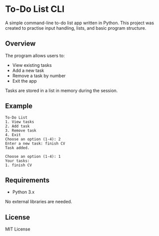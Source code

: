 # To-Do List CLI

A simple command-line to-do list app written in Python. This project was created to practise input handling, lists, and basic program structure.

## Overview

The program allows users to:
- View existing tasks
- Add a new task
- Remove a task by number
- Exit the app

Tasks are stored in a list in memory during the session.

## Example

```
To-Do List
1. View tasks
2. Add task
3. Remove task
4. Exit
Choose an option (1-4): 2
Enter a new task: finish CV
Task added.

Choose an option (1-4): 1
Your tasks:
1. finish CV
```

## Requirements

- Python 3.x

No external libraries are needed.

## License

MIT License
